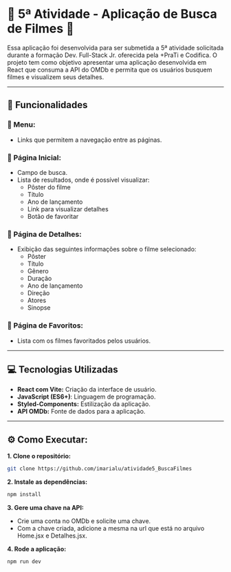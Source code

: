 # :notebook: 5ª Atividade - Aplicação de Busca de Filmes 🎥
Essa aplicação foi desenvolvida para ser submetida a 5ª atividade solicitada durante a formação Dev. Full-Stack Jr. oferecida pela +PraTi e Codifica. O projeto tem como objetivo apresentar uma aplicação desenvolvida em React que consuma a API do OMDb e permita que os usuários busquem filmes e visualizem seus detalhes.

---

## 🚀 Funcionalidades

### 📌 Menu:
  - Links que permitem a navegação entre as páginas.
### 🔎 Página Inicial:
- Campo de busca.
- Lista de resultados, onde é possível visualizar:
    - Pôster do filme
    - Título
    - Ano de lançamento
    - Link para visualizar detalhes
    - Botão de favoritar
### 🧾 Página de Detalhes:
- Exibição das seguintes informações sobre o filme selecionado:
    - Pôster
    - Título
    - Gênero
    - Duração
    - Ano de lançamento
    - Direção
    - Atores
    - Sinopse
### 🌟 Página de Favoritos: 
- Lista com os filmes favoritados pelos usuários.

---

## 💻 Tecnologias Utilizadas
- **React com Vite:** Criação da interface de usuário.
- **JavaScript (ES6+)**: Linguagem de programação.
- **Styled-Components:** Estilização da aplicação.
- **API OMDb:** Fonte de dados para a aplicação.

---

## ⚙️ Como Executar:

**1. Clone o repositório:**
```bash
git clone https://github.com/imarialu/atividade5_BuscaFilmes
```

**2. Instale as dependências:**
```bash
npm install
```

**3. Gere uma chave na API:**
- Crie uma conta no OMDb e solicite uma chave.
- Com a chave criada, adicione a mesma na url que está no arquivo Home.jsx e Detalhes.jsx.

**4. Rode a aplicação:**
```bash
npm run dev
```

